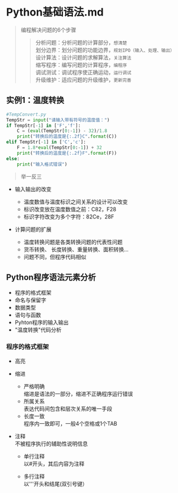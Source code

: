 Python基础语法.md
===

> 编程解决问题的6个步骤
>> 分析问题：分析问题的计算部分，`想清楚`  
>> 划分边界：划分问题的功能边界，`规划IPO（输入、处理、输出）`  
>> 设计算法：设计问题的求解算法，`关注算法`   
>> 缩写程序：编写问题的计算程序，`编程序`  
>> 调试测试：调试程序使正确运动，`运行调试`  
>> 升级维护：适应问题的升级维护，`更新完善`

实例1：温度转换
---

```python
#TempConvert.py
TempStr = input("请输入带有符号的温度值：")
if TempStr[-1] in ['F','f']:
    C = (eval(TempStr[0:-1]) - 32)/1.8
    print("转换后的温度是{:.2f}C".format(C))
elif TempStr[-1] in ['C','c']:
    F = 1.8*eval(TempStr[0:-1]) + 32
    print("转换后的温度是{:.2f}F".format(F))
else:
    print("输入格式错误")
```
> 举一反三  

- 输入输出的改变
    - 温度数值与温度标识之间关系的设计可以改变
    - 标识改变放在温度数值之前：C82，F28
    - 标识字符改变为多个字符：82Ce，28F

- 计算问题的扩展
    - 温度转换问题是各类转换问题的代表性问题
    - 货币转换、 长度转换、重量转换、面积转换…
    - 问题不同，但程序代码相似

Python程序语法元素分析
---
- 程序的格式框架
- 命名与保留字
- 数据类型
- 语句与函数
- Pyhton程序的输入输出
-  "温度转换"代码分析

### 程序的格式框架
- 高亮
- 缩进
    - 严格明确   
    缩进是语法的一部分，缩进不正确程序运行错误
    - 所属关系   
    表达代码间包含和层次关系的唯一手段
    - 长度一致   
    程序内一致即可，一般4个空格或1个TAB
- 注释  
不被程序执行的辅助性说明信息

    - 单行注释  
    以#开头，其后内容为注释  

    - 多行注释  
    以'''开头和结尾(双引号键）



     



